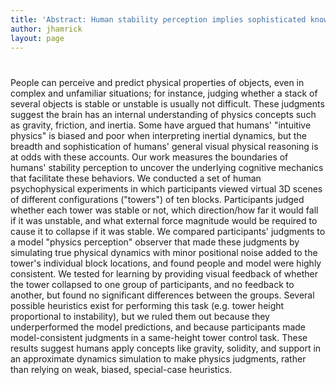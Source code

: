```yaml
---
title: 'Abstract: Human stability perception implies sophisticated knowledge of physical dynamics'
author: jhamrick
layout: page
---
```

# 

People can perceive and predict physical properties of objects, even in complex and unfamiliar situations; for instance, judging whether a stack of several objects is stable or unstable is usually not difficult. These judgments suggest the brain has an internal understanding of physics concepts such as gravity, friction, and inertia. Some have argued that humans' "intuitive physics" is biased and poor when interpreting inertial dynamics, but the breadth and sophistication of humans' general visual physical reasoning is at odds with these accounts. Our work measures the boundaries of humans' stability perception to uncover the underlying cognitive mechanics that facilitate these behaviors. We conducted a set of human psychophysical experiments in which participants viewed virtual 3D scenes of different configurations ("towers") of ten blocks. Participants judged whether each tower was stable or not, which direction/how far it would fall if it was unstable, and what external force magnitude would be required to cause it to collapse if it was stable. We compared participants' judgments to a model "physics perception" observer that made these judgments by simulating true physical dynamics with minor positional noise added to the tower's individual block locations, and found people and model were highly consistent. We tested for learning by providing visual feedback of whether the tower collapsed to one group of participants, and no feedback to another, but found no significant differences between the groups. Several possible heuristics exist for performing this task (e.g. tower height proportional to instability), but we ruled them out because they underperformed the model predictions, and because participants made model-consistent judgments in a same-height tower control task. These results suggest humans apply concepts like gravity, solidity, and support in an approximate dynamics simulation to make physics judgments, rather than relying on weak, biased, special-case heuristics.